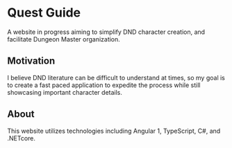 # Quest Guide
A website in progress aiming to simplify DND character creation, and facilitate Dungeon Master organization.

## Motivation

I believe DND literature can be difficult to understand at times, so my goal is to create a fast paced
application to expedite the process while still showcasing important character details.

## About
This website utilizes technologies including Angular 1, TypeScript, C#, and .NETcore.
